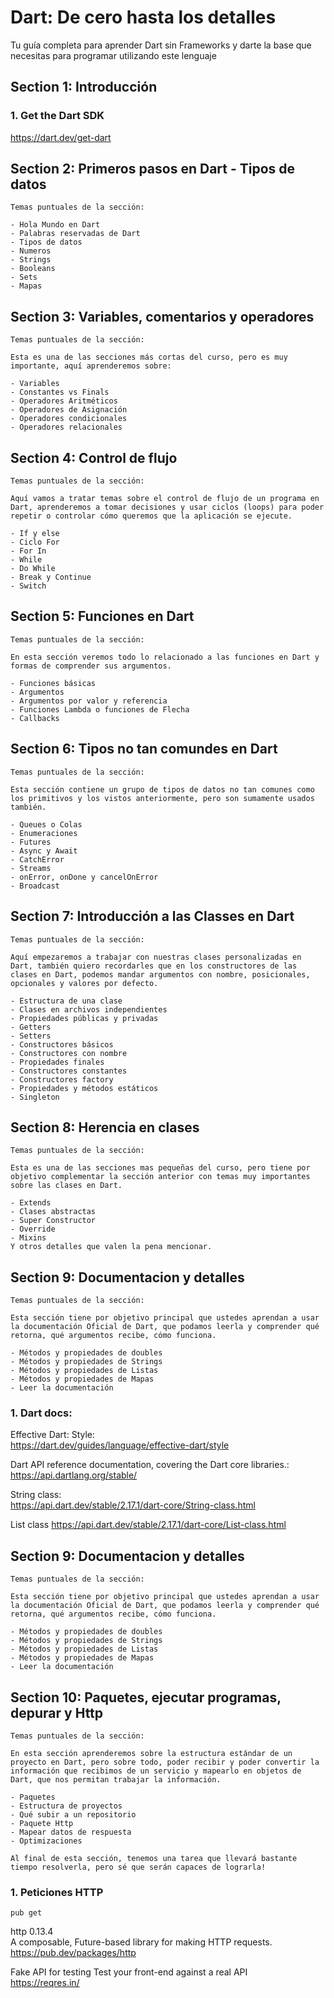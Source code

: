# Dart: De cero hasta los detalles

Tu guía completa para aprender Dart sin Frameworks y darte la base que necesitas para programar utilizando este lenguaje

## Section 1: Introducción

### 1. Get the Dart SDK

https://dart.dev/get-dart

## Section 2: Primeros pasos en Dart - Tipos de datos

    Temas puntuales de la sección:

    - Hola Mundo en Dart
    - Palabras reservadas de Dart
    - Tipos de datos
    - Numeros
    - Strings
    - Booleans
    - Sets
    - Mapas

## Section 3: Variables, comentarios y operadores

    Temas puntuales de la sección:

    Esta es una de las secciones más cortas del curso, pero es muy importante, aquí aprenderemos sobre:

    - Variables
    - Constantes vs Finals
    - Operadores Aritméticos
    - Operadores de Asignación
    - Operadores condicionales
    - Operadores relacionales

## Section 4: Control de flujo

    Temas puntuales de la sección:

    Aquí vamos a tratar temas sobre el control de flujo de un programa en Dart, aprenderemos a tomar decisiones y usar ciclos (loops) para poder repetir o controlar cómo queremos que la aplicación se ejecute.

    - If y else
    - Ciclo For
    - For In
    - While
    - Do While
    - Break y Continue
    - Switch

## Section 5: Funciones en Dart

    Temas puntuales de la sección:

    En esta sección veremos todo lo relacionado a las funciones en Dart y formas de comprender sus argumentos.

    - Funciones básicas
    - Argumentos
    - Argumentos por valor y referencia
    - Funciones Lambda o funciones de Flecha
    - Callbacks

## Section 6: Tipos no tan comundes en Dart

    Temas puntuales de la sección:

    Esta sección contiene un grupo de tipos de datos no tan comunes como los primitivos y los vistos anteriormente, pero son sumamente usados también.

    - Queues o Colas
    - Enumeraciones
    - Futures
    - Async y Await
    - CatchError
    - Streams
    - onError, onDone y cancelOnError
    - Broadcast

## Section 7: Introducción a las Classes en Dart

    Temas puntuales de la sección:

    Aquí empezaremos a trabajar con nuestras clases personalizadas en Dart, también quiero recordarles que en los constructores de las clases en Dart, podemos mandar argumentos con nombre, posicionales, opcionales y valores por defecto.

    - Estructura de una clase
    - Clases en archivos independientes
    - Propiedades públicas y privadas
    - Getters
    - Setters
    - Constructores básicos
    - Constructores con nombre
    - Propiedades finales
    - Constructores constantes
    - Constructores factory
    - Propiedades y métodos estáticos
    - Singleton

## Section 8: Herencia en clases

    Temas puntuales de la sección:

    Esta es una de las secciones mas pequeñas del curso, pero tiene por objetivo complementar la sección anterior con temas muy importantes sobre las clases en Dart.

    - Extends
    - Clases abstractas
    - Super Constructor
    - Override
    - Mixins
    Y otros detalles que valen la pena mencionar.

## Section 9: Documentacion y detalles

    Temas puntuales de la sección:

    Esta sección tiene por objetivo principal que ustedes aprendan a usar la documentación Oficial de Dart, que podamos leerla y comprender qué retorna, qué argumentos recibe, cómo funciona.

    - Métodos y propiedades de doubles
    - Métodos y propiedades de Strings
    - Métodos y propiedades de Listas
    - Métodos y propiedades de Mapas
    - Leer la documentación

### 1. Dart docs:

Effective Dart: Style:  
https://dart.dev/guides/language/effective-dart/style

Dart API reference documentation, covering the Dart core libraries.:  
https://api.dartlang.org/stable/

String class:  
https://api.dart.dev/stable/2.17.1/dart-core/String-class.html

List<E> class
https://api.dart.dev/stable/2.17.1/dart-core/List-class.html

## Section 9: Documentacion y detalles

    Temas puntuales de la sección:

    Esta sección tiene por objetivo principal que ustedes aprendan a usar la documentación Oficial de Dart, que podamos leerla y comprender qué retorna, qué argumentos recibe, cómo funciona.

    - Métodos y propiedades de doubles
    - Métodos y propiedades de Strings
    - Métodos y propiedades de Listas
    - Métodos y propiedades de Mapas
    - Leer la documentación

## Section 10: Paquetes, ejecutar programas, depurar y Http

    Temas puntuales de la sección:

    En esta sección aprenderemos sobre la estructura estándar de un proyecto en Dart, pero sobre todo, poder recibir y poder convertir la información que recibimos de un servicio y mapearlo en objetos de Dart, que nos permitan trabajar la información.

    - Paquetes
    - Estructura de proyectos
    - Qué subir a un repositorio
    - Paquete Http
    - Mapear datos de respuesta
    - Optimizaciones

    Al final de esta sección, tenemos una tarea que llevará bastante tiempo resolverla, pero sé que serán capaces de lograrla!

### 1. Peticiones HTTP

`pub get`

http 0.13.4  
A composable, Future-based library for making HTTP requests.  
https://pub.dev/packages/http

Fake API for testing
Test your front-end against a real API  
https://reqres.in/

